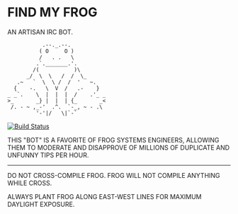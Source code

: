 # FIND MY FROG

AN ARTISAN IRC BOT.

```
           .--._.--.
          ( O     O )
          /   . .   \
         .`._______.'.
        /(           )\
      _/  \  \   /  /  \_
   .~   `  \  \ /  /  '   ~.
  {    -.   \  V  /   .-    }
_ _`.    \  |  |  |  /    .'_ _
>_       _} |  |  | {_       _<
 /. - ~ ,_-'  .^.  `-_, ~ - .\
         '-'|/   \|`-`
```

[![Build Status](https://travis-ci.org/FROG-TIPS/find_my_frog.svg?branch=master)](https://travis-ci.org/FROG-TIPS/find_my_frog)

THIS "BOT" IS A FAVORITE OF FROG SYSTEMS ENGINEERS, ALLOWING THEM TO MODERATE AND DISAPPROVE OF MILLIONS OF DUPLICATE AND UNFUNNY TIPS PER HOUR.

---

DO NOT CROSS-COMPILE FROG. FROG WILL NOT COMPILE ANYTHING WHILE CROSS.

ALWAYS PLANT FROG ALONG EAST-WEST LINES FOR MAXIMUM DAYLIGHT EXPOSURE.

